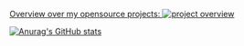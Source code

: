 [Overview over my opensource projects: ![project overview](https://img.shields.io/badge/homepage-browse-black?logo=firefox&style=for-the-badge)](https://www.lieret.net/opensource)

[![Anurag's GitHub stats](https://github-readme-stats.vercel.app/api?username=klieret&hide_border=false&title_color=000000&hide_rank=true&show_icons=true&icon_color=000000&disable_animations=true&custom_title=Stats)](https://github.com/anuraghazra/github-readme-stats)

